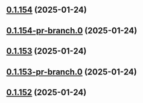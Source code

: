 ## [0.1.154](https://github.com/latha-414/AWS-CICD-web-app/compare/v0.1.154-pr-branch.0...v0.1.154) (2025-01-24)



## [0.1.154-pr-branch.0](https://github.com/latha-414/AWS-CICD-web-app/compare/v0.1.153...v0.1.154-pr-branch.0) (2025-01-24)



## [0.1.153](https://github.com/latha-414/AWS-CICD-web-app/compare/v0.1.153-pr-branch.0...v0.1.153) (2025-01-24)



## [0.1.153-pr-branch.0](https://github.com/latha-414/AWS-CICD-web-app/compare/v0.1.152...v0.1.153-pr-branch.0) (2025-01-24)



## [0.1.152](https://github.com/latha-414/AWS-CICD-web-app/compare/v0.1.152-pr-branch.0...v0.1.152) (2025-01-24)



